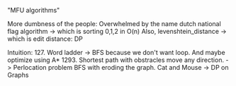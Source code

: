 "MFU algorithms"

More dumbness of the people:
Overwhelmed by the name dutch national flag algorithm -> which is sorting 0,1,2 in O(n)
Also, levenshtein_distance -> which is edit distance: DP

Intuition:
127. Word ladder -> BFS because we don't want loop. And maybe optimize using A*
1293. Shortest path with obstracles move any direction. -> Perlocation problem BFS with eroding the graph.
    Cat and Mouse -> DP on Graphs
